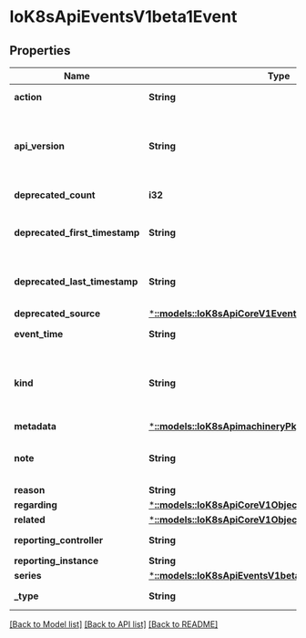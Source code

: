 # IoK8sApiEventsV1beta1Event

## Properties
Name | Type | Description | Notes
------------ | ------------- | ------------- | -------------
**action** | **String** | What action was taken/failed regarding to the regarding object. | [optional] 
**api_version** | **String** | APIVersion defines the versioned schema of this representation of an object. Servers should convert recognized schemas to the latest internal value, and may reject unrecognized values. More info: https://git.k8s.io/community/contributors/devel/api-conventions.md#resources | [optional] 
**deprecated_count** | **i32** | Deprecated field assuring backward compatibility with core.v1 Event type | [optional] 
**deprecated_first_timestamp** | **String** | Time is a wrapper around time.Time which supports correct marshaling to YAML and JSON.  Wrappers are provided for many of the factory methods that the time package offers. | [optional] 
**deprecated_last_timestamp** | **String** | Time is a wrapper around time.Time which supports correct marshaling to YAML and JSON.  Wrappers are provided for many of the factory methods that the time package offers. | [optional] 
**deprecated_source** | [***::models::IoK8sApiCoreV1EventSource**](io.k8s.api.core.v1.EventSource.md) |  | [optional] 
**event_time** | **String** | MicroTime is version of Time with microsecond level precision. | 
**kind** | **String** | Kind is a string value representing the REST resource this object represents. Servers may infer this from the endpoint the client submits requests to. Cannot be updated. In CamelCase. More info: https://git.k8s.io/community/contributors/devel/api-conventions.md#types-kinds | [optional] 
**metadata** | [***::models::IoK8sApimachineryPkgApisMetaV1ObjectMeta**](io.k8s.apimachinery.pkg.apis.meta.v1.ObjectMeta.md) |  | [optional] 
**note** | **String** | Optional. A human-readable description of the status of this operation. Maximal length of the note is 1kB, but libraries should be prepared to handle values up to 64kB. | [optional] 
**reason** | **String** | Why the action was taken. | [optional] 
**regarding** | [***::models::IoK8sApiCoreV1ObjectReference**](io.k8s.api.core.v1.ObjectReference.md) |  | [optional] 
**related** | [***::models::IoK8sApiCoreV1ObjectReference**](io.k8s.api.core.v1.ObjectReference.md) |  | [optional] 
**reporting_controller** | **String** | Name of the controller that emitted this Event, e.g. `kubernetes.io/kubelet`. | [optional] 
**reporting_instance** | **String** | ID of the controller instance, e.g. `kubelet-xyzf`. | [optional] 
**series** | [***::models::IoK8sApiEventsV1beta1EventSeries**](io.k8s.api.events.v1beta1.EventSeries.md) |  | [optional] 
**_type** | **String** | Type of this event (Normal, Warning), new types could be added in the future. | [optional] 

[[Back to Model list]](../README.md#documentation-for-models) [[Back to API list]](../README.md#documentation-for-api-endpoints) [[Back to README]](../README.md)


